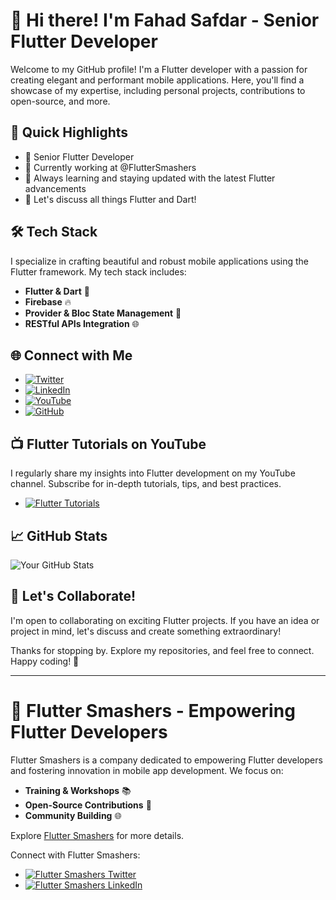 # 👋 Hi there! I'm Fahad Safdar - Senior Flutter Developer

Welcome to my GitHub profile! I'm a Flutter developer with a passion for creating elegant and performant mobile applications. Here, you'll find a showcase of my expertise, including personal projects, contributions to open-source, and more.

## 🚀 Quick Highlights

- 💼 Senior Flutter Developer
- 🔭 Currently working at @FlutterSmashers
- 🌱 Always learning and staying updated with the latest Flutter advancements
- 💬 Let's discuss all things Flutter and Dart!

## 🛠️ Tech Stack

I specialize in crafting beautiful and robust mobile applications using the Flutter framework. My tech stack includes:

- **Flutter & Dart** 🚀
- **Firebase** 🔥
- **Provider & Bloc State Management** 🔄
- **RESTful APIs Integration** 🌐

## 🌐 Connect with Me

- [![Twitter](https://img.shields.io/twitter/follow/iFahadislive?style=social)](https://twitter.com/iFahadislive) 
- [![LinkedIn](https://img.shields.io/badge/LinkedIn-iFahadislive-blue)](https://www.linkedin.com/in/your_username) 
- [![YouTube](https://img.shields.io/youtube/channel/subscribers/your_channel?style=social&label=YouTube)](https://www.youtube.com/channel/UC4etn-xTux0FsMXYGVKDKYg)
- [![GitHub](https://img.shields.io/github/followers/iFahadislive?style=social)](https://github.com/iFahadislive)

## 📺 Flutter Tutorials on YouTube

I regularly share my insights into Flutter development on my YouTube channel. Subscribe for in-depth tutorials, tips, and best practices.

- [![Flutter Tutorials](https://img.shields.io/youtube/views/your_channel/your_video_id?label=Flutter%20Tutorials&style=social)](https://www.youtube.com/channel/UC4etn-xTux0FsMXYGVKDKYg)

## 📈 GitHub Stats

![Your GitHub Stats](https://github-readme-stats.vercel.app/api?username=iFahadislive&show_icons=true&theme=dark)

## 🎉 Let's Collaborate!

I'm open to collaborating on exciting Flutter projects. If you have an idea or project in mind, let's discuss and create something extraordinary!

Thanks for stopping by. Explore my repositories, and feel free to connect. Happy coding! 🚀

---

# 🏢 Flutter Smashers - Empowering Flutter Developers

Flutter Smashers is a company dedicated to empowering Flutter developers and fostering innovation in mobile app development. We focus on:

- **Training & Workshops** 📚
- **Open-Source Contributions** 🤝
- **Community Building** 🌐

Explore [Flutter Smashers](https://fluttersmashers.co) for more details.

Connect with Flutter Smashers:

- [![Flutter Smashers Twitter](https://img.shields.io/twitter/follow/fluttersmashers?style=social)](https://twitter.com/fluttersmashers)
- [![Flutter Smashers LinkedIn](https://img.shields.io/badge/LinkedIn-Flutter%20Smashers-blue)](https://www.linkedin.com/company/fluttersmashers)
